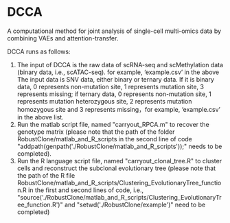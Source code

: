 # DCCA
A computational method for joint analysis of single-cell multi-omics data by combining VAEs and attention-transfer.

DCCA runs as follows: 
1. The input of DCCA is the raw data of scRNA-seq and scMethylation data (binary data, i.e., scATAC-seq). for example, ‘example.csv’ in the above 
The input data is SNV data, either binary or ternary data. If it is binary data, 0 represents non-mutation site, 1 represents mutation site, 3 represents missing; if ternary data, 0 represents non-mutation site, 1 represents mutation heterozygous site, 2 represents mutation homozygous site and 3 represents missing，for example, ‘example.csv’ in the above list. 
2. Run the matlab script file, named "carryout_RPCA.m" to recover the genotype matrix (please note that the path of the folder RobustClone/matlab_and_R_scripts in the second line of code "addpath(genpath('./RobustClone/matlab_and_R_scripts'));" needs to be completed).
3. Run the R language script file, named "carryout_clonal_tree.R" to cluster cells and reconstruct the subclonal evolutionary tree (please note that the path of the R file RobustClone/matlab_and_R_scripts/Clustering_EvolutionaryTree_function.R in the first and second lines of code, i.e., "source('./RobustClone/matlab_and_R_scripts/Clustering_EvolutionaryTree_function.R')" and "setwd('./RobustClone/example')" need to be completed)
